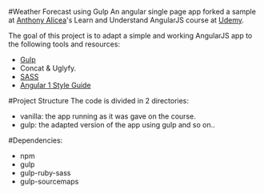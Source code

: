 #Weather Forecast using Gulp
An angular single page app forked a sample at [Anthony Alicea](https://www.udemy.com/learn-angularjs/)'s Learn and Understand AngularJS course at [Udemy](https://www.udemy.com).

The goal of this project is to adapt a simple and working AngularJS app to the following tools and resources:

* [Gulp](http://gulpjs.com/)
* Concat & Uglyfy.
* [SASS](http://sass-lang.com/)
* [Angular 1 Style Guide](https://github.com/johnpapa/angular-styleguide/blob/master/a1/README.md)

#Project Structure
The code is divided in 2 directories:

* vanilla: the app running as it was gave on the course.
* gulp: the adapted version of the app using gulp and so on..


#Dependencies:
* npm
* gulp
* gulp-ruby-sass
* gulp-sourcemaps
